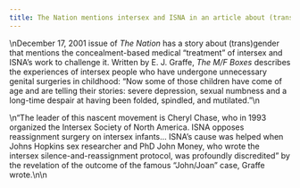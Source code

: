 ```yaml
---
title: The Nation mentions intersex and ISNA in an article about (trans)gender
---
```


\nDecember 17, 2001 issue of _The Nation_ has a story about (trans)gender that mentions the concealment-based medical &#8220;treatment&#8221; of intersex and <span class="caps">ISNA</span>&#8217;s work to challenge it. Written by E. J. Graffe, _The M/F Boxes_ describes the experiences of intersex people who have undergone unnecessary genital surgeries in childhood: &#8220;Now some of those children have come of age and are telling their stories: severe depression, sexual numbness and a long-time despair at having been folded, spindled, and mutilated.&#8221;\n

\n&#8220;The leader of this nascent movement is Cheryl Chase, who in 1993 organized the Intersex Society of North America. <span class="caps">ISNA</span> opposes reassignment surgery on intersex infants&#8230; <span class="caps">ISNA</span>&#8217;s cause was helped when Johns Hopkins sex researcher and PhD John Money, who wrote the intersex silence-and-reassignment protocol, was profoundly discredited&#8221; by the revelation of the outcome of the famous &#8220;John/Joan&#8221; case, Graffe wrote.\n\n